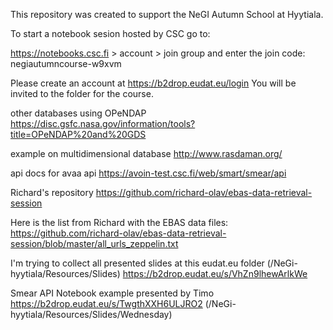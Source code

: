 
This repository was created to support the NeGI Autumn School at Hyytiala.

To start a notebook sesion hosted by CSC go to:

https://notebooks.csc.fi > account > join group 
and enter the join code:
negiautumncourse-w9xvm

Please create an account at 
https://b2drop.eudat.eu/login
You will be invited to the folder for the course. 

other databases using OPeNDAP 
https://disc.gsfc.nasa.gov/information/tools?title=OPeNDAP%20and%20GDS

example on multidimensional database
http://www.rasdaman.org/

api docs for avaa api 
https://avoin-test.csc.fi/web/smart/smear/api

Richard's repository
https://github.com/richard-olav/ebas-data-retrieval-session


Here is the list from Richard with the EBAS data files:
https://github.com/richard-olav/ebas-data-retrieval-session/blob/master/all_urls_zeppelin.txt


I'm trying to collect all presented slides at this eudat.eu folder (/NeGi-hyytiala/Resources/Slides)
https://b2drop.eudat.eu/s/VhZn9lhewArlkWe

Smear API Notebook example presented by Timo
https://b2drop.eudat.eu/s/TwgthXXH6ULJRO2 (/NeGi-hyytiala/Resources/Slides/Wednesday)

